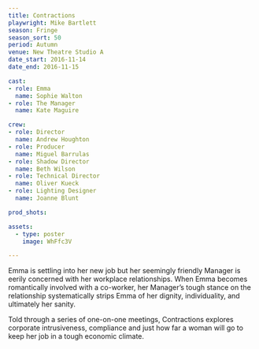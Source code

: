 ```yaml
---
title: Contractions
playwright: Mike Bartlett
season: Fringe
season_sort: 50
period: Autumn
venue: New Theatre Studio A
date_start: 2016-11-14
date_end: 2016-11-15

cast:
- role: Emma
  name: Sophie Walton
- role: The Manager
  name: Kate Maguire

crew:
- role: Director
  name: Andrew Houghton
- role: Producer
  name: Miguel Barrulas
- role: Shadow Director
  name: Beth Wilson
- role: Technical Director
  name: Oliver Kueck
- role: Lighting Designer
  name: Joanne Blunt

prod_shots:

assets:
  - type: poster
    image: WhFfc3V

---
```


Emma is settling into her new job but her seemingly friendly Manager is eerily concerned with her workplace relationships. When Emma becomes romantically involved with a co-worker, her Manager’s tough stance on the relationship systematically strips Emma of her dignity, individuality, and ultimately her sanity.

Told through a series of one-on-one meetings, Contractions explores corporate intrusiveness, compliance and just how far a woman will go to keep her job in a tough economic climate.